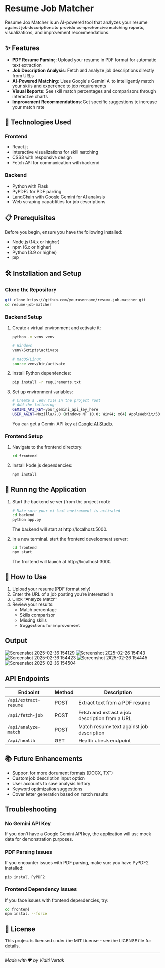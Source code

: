 # Resume Job Matcher


Resume Job Matcher is an AI-powered tool that analyzes your resume against job descriptions to provide comprehensive matching reports, visualizations, and improvement recommendations.

## ✨ Features

- **PDF Resume Parsing**: Upload your resume in PDF format for automatic text extraction
- **Job Description Analysis**: Fetch and analyze job descriptions directly from URLs
- **AI-Powered Matching**: Uses Google's Gemini AI to intelligently match your skills and experience to job requirements
- **Visual Reports**: See skill match percentages and comparisons through interactive charts
- **Improvement Recommendations**: Get specific suggestions to increase your match rate

## 🚀 Technologies Used

### Frontend
- React.js
- Interactive visualizations for skill matching
- CSS3 with responsive design
- Fetch API for communication with backend

### Backend
- Python with Flask
- PyPDF2 for PDF parsing
- LangChain with Google Gemini for AI analysis
- Web scraping capabilities for job descriptions

## 📋 Prerequisites

Before you begin, ensure you have the following installed:
- Node.js (14.x or higher)
- npm (6.x or higher)
- Python (3.9 or higher)
- pip

## 🛠️ Installation and Setup

### Clone the Repository

```bash
git clone https://github.com/yourusername/resume-job-matcher.git
cd resume-job-matcher
```

### Backend Setup

1. Create a virtual environment and activate it:
   ```bash
   python -m venv venv
   
   # Windows
   venv\Scripts\activate
   
   # macOS/Linux
   source venv/bin/activate
   ```

2. Install Python dependencies:
   ```bash
   pip install -r requirements.txt
   ```

3. Set up environment variables:
   ```bash
   # Create a .env file in the project root
   # Add the following:
   GEMINI_API_KEY=your_gemini_api_key_here
   USER_AGENT=Mozilla/5.0 (Windows NT 10.0; Win64; x64) AppleWebKit/537.36
   ```
   
   You can get a Gemini API key at [Google AI Studio](https://makersuite.google.com/).

### Frontend Setup

1. Navigate to the frontend directory:
   ```bash
   cd frontend
   ```

2. Install Node.js dependencies:
   ```bash
   npm install
   ```

## 🚗 Running the Application

1. Start the backend server (from the project root):
   ```bash
   # Make sure your virtual environment is activated
   cd backend
   python app.py
   ```
   The backend will start at http://localhost:5000.

2. In a new terminal, start the frontend development server:
   ```bash
   cd frontend
   npm start
   ```
   The frontend will launch at http://localhost:3000.

## 📝 How to Use

1. Upload your resume (PDF format only)
2. Enter the URL of a job posting you're interested in
3. Click "Analyze Match"
4. Review your results:
   - Match percentage
   - Skills comparison
   - Missing skills
   - Suggestions for improvement
  
## Output
![Screenshot 2025-02-26 154129](https://github.com/user-attachments/assets/2d4509cf-6be8-4507-b466-455f993f84c8)
![Screenshot 2025-02-26 154143](https://github.com/user-attachments/assets/f5a38f71-cb51-4dbe-8066-7362e51e8e16)
![Screenshot 2025-02-26 154423](https://github.com/user-attachments/assets/3b7ba450-2b27-4168-ac8e-eb9a2f5b219d)
![Screenshot 2025-02-26 154445](https://github.com/user-attachments/assets/e8f8dd61-8754-45b1-aa03-4eac99732a77)
![Screenshot 2025-02-26 154504](https://github.com/user-attachments/assets/6c7e1451-d540-43c5-93e0-bf01d6bbe0d6)






## API Endpoints

| Endpoint | Method | Description |
|----------|--------|-------------|
| `/api/extract-resume` | POST | Extract text from a PDF resume |
| `/api/fetch-job` | POST | Fetch and extract a job description from a URL |
| `/api/analyze-match` | POST | Match resume text against job description |
| `/api/health` | GET | Health check endpoint |

## 📚 Future Enhancements

- Support for more document formats (DOCX, TXT)
- Custom job description input option
- User accounts to save analysis history
- Keyword optimization suggestions
- Cover letter generation based on match results

## Troubleshooting

### No Gemini API Key

If you don't have a Google Gemini API key, the application will use mock data for demonstration purposes.

### PDF Parsing Issues

If you encounter issues with PDF parsing, make sure you have PyPDF2 installed:
```bash
pip install PyPDF2
```

### Frontend Dependency Issues

If you face issues with frontend dependencies, try:
```bash
cd frontend
npm install --force
```

## 📃 License

This project is licensed under the MIT License - see the LICENSE file for details.

---

*Made with ❤️ by Viditi Vartak*
